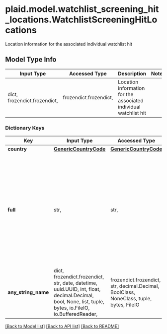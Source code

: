 # plaid.model.watchlist_screening_hit_locations.WatchlistScreeningHitLocations

Location information for the associated individual watchlist hit

## Model Type Info
Input Type | Accessed Type | Description | Notes
------------ | ------------- | ------------- | -------------
dict, frozendict.frozendict,  | frozendict.frozendict,  | Location information for the associated individual watchlist hit | 

### Dictionary Keys
Key | Input Type | Accessed Type | Description | Notes
------------ | ------------- | ------------- | ------------- | -------------
**country** | [**GenericCountryCode**](GenericCountryCode.md) | [**GenericCountryCode**](GenericCountryCode.md) |  | 
**full** | str,  | str,  | The full location string, potentially including elements like street, city, postal codes and country codes. Note that this is not necessarily a complete or well-formatted address. | 
**any_string_name** | dict, frozendict.frozendict, str, date, datetime, uuid.UUID, int, float, decimal.Decimal, bool, None, list, tuple, bytes, io.FileIO, io.BufferedReader,  | frozendict.frozendict, str, decimal.Decimal, BoolClass, NoneClass, tuple, bytes, FileIO | any string name can be used but the value must be the correct type | [optional]

[[Back to Model list]](../../README.md#documentation-for-models) [[Back to API list]](../../README.md#documentation-for-api-endpoints) [[Back to README]](../../README.md)


